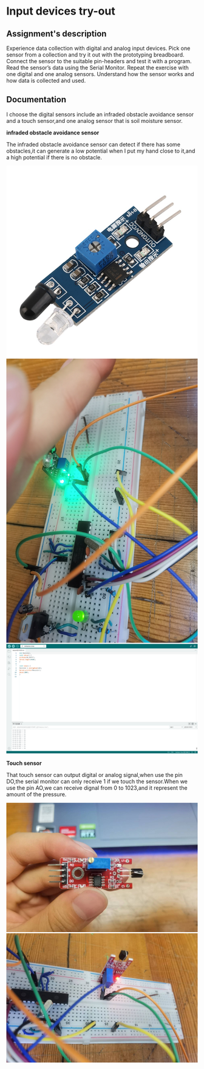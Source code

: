# Input devices try-out

## Assignment's description
Experience data collection with digital and analog input devices. Pick one sensor from a collection and try it out with the prototyping breadboard. Connect the sensor to the suitable pin-headers and test it with a program. Read the sensor’s data using the Serial Monitor. Repeat the exercise with one digital and one analog sensors. Understand how the sensor works and how data is collected and used.

## Documentation
I choose the digital sensors include an infraded obstacle avoidance sensor and a touch sensor,and one analog sensor that is soil moisture sensor.

**infraded obstacle avoidance sensor**

The infraded obstacle avoidance sensor can detect if there has some obstacles,it can generate a low potential when I put my hand close to it,and a high potential if there is no obstacle.

![picture description](./images/Infrared-obstacle-avoidance.jpg)
![picture description](./images/Infrared-obstacle-avoidance-high.jpg)
![picture description](./images/digitalRead-low.png)

**Touch sensor**

That touch sensor can output digital or analog signal,when use the pin DO,the serial monitor can only receive 1 if we touch the sensor.When we use the pin AO,we can receive dignal from 0 to 1023,and it represent the amount of the pressure.

![picture description](./images/Touch-sensor.jpg)
![picture description](./images/Touch-sensor-circuit.jpg)

